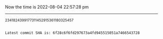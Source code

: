 Now the time is 2022-08-04 22:57:28 pm

---

<small>2341824399177311452915361180325457</small>

```txt

Latest commit SHA is: 6f28c6f6fd297673a4fd945515051a7466543728
```
